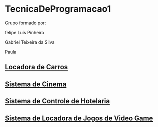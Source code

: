 # TecnicaDeProgramacao1

Grupo formado por:

felipe Luís Pinheiro

Gabriel Teixeira da Silva

Paula 

## [Locadora de Carros](SistemaDeControleDeLocadoraDeCarros/README.md)
## [Sistema de Cinema](SistemaDeControleDeCinema/README.md)
## [Sistema de Controle de Hotelaria](SistemaDeControleDeHotelaria/README.md)
## [Sistema de Locadora de Jogos de Video Game](SistemaDeControleDeLocadoraDeJogos/README.md)

